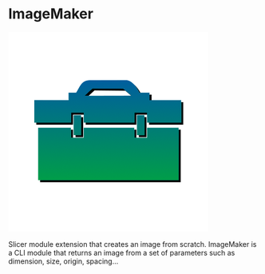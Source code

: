 ImageMaker
==========

![QuickTools](Resources/QuickToolsLogo.png)

Slicer module extension that creates an image from scratch.
ImageMaker is a CLI module that returns an image from a set of parameters such as dimension, size, origin, spacing...
